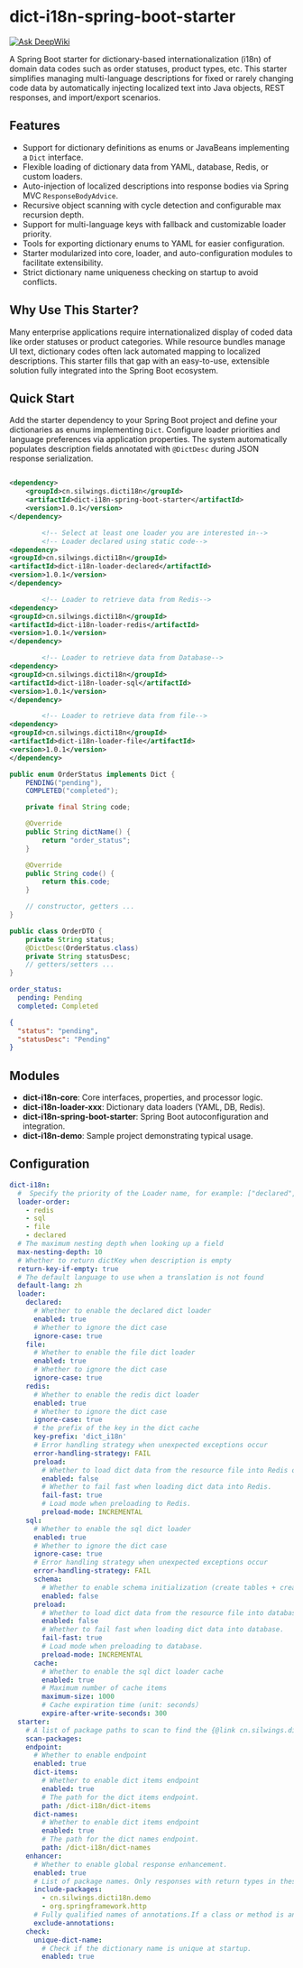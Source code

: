# dict-i18n-spring-boot-starter

[![Ask DeepWiki](https://deepwiki.com/badge.svg)](https://deepwiki.com/Silwings-git/dict-i18n)

A Spring Boot starter for dictionary-based internationalization (i18n) of domain data codes such as order statuses,
product types, etc. This starter simplifies managing multi-language descriptions for fixed or rarely changing code data
by automatically injecting localized text into Java objects, REST responses, and import/export scenarios.

## Features

* Support for dictionary definitions as enums or JavaBeans implementing a `Dict` interface.
* Flexible loading of dictionary data from YAML, database, Redis, or custom loaders.
* Auto-injection of localized descriptions into response bodies via Spring MVC `ResponseBodyAdvice`.
* Recursive object scanning with cycle detection and configurable max recursion depth.
* Support for multi-language keys with fallback and customizable loader priority.
* Tools for exporting dictionary enums to YAML for easier configuration.
* Starter modularized into core, loader, and auto-configuration modules to facilitate extensibility.
* Strict dictionary name uniqueness checking on startup to avoid conflicts.

## Why Use This Starter?

Many enterprise applications require internationalized display of coded data like order statuses or product categories.
While resource bundles manage UI text, dictionary codes often lack automated mapping to localized descriptions. This
starter fills that gap with an easy-to-use, extensible solution fully integrated into the Spring Boot ecosystem.

## Quick Start

Add the starter dependency to your Spring Boot project and define your dictionaries as enums implementing `Dict`.
Configure loader priorities and language preferences via application properties. The system automatically populates
description fields annotated with `@DictDesc` during JSON response serialization.

```xml

<dependency>
    <groupId>cn.silwings.dicti18n</groupId>
    <artifactId>dict-i18n-spring-boot-starter</artifactId>
    <version>1.0.1</version>
</dependency>

        <!-- Select at least one loader you are interested in-->
        <!-- Loader declared using static code-->
<dependency>
<groupId>cn.silwings.dicti18n</groupId>
<artifactId>dict-i18n-loader-declared</artifactId>
<version>1.0.1</version>
</dependency>

        <!-- Loader to retrieve data from Redis-->
<dependency>
<groupId>cn.silwings.dicti18n</groupId>
<artifactId>dict-i18n-loader-redis</artifactId>
<version>1.0.1</version>
</dependency>

        <!-- Loader to retrieve data from Database-->
<dependency>
<groupId>cn.silwings.dicti18n</groupId>
<artifactId>dict-i18n-loader-sql</artifactId>
<version>1.0.1</version>
</dependency>

        <!-- Loader to retrieve data from file-->
<dependency>
<groupId>cn.silwings.dicti18n</groupId>
<artifactId>dict-i18n-loader-file</artifactId>
<version>1.0.1</version>
</dependency>

```

```java
public enum OrderStatus implements Dict {
    PENDING("pending"),
    COMPLETED("completed");

    private final String code;

    @Override
    public String dictName() {
        return "order_status";
    }

    @Override
    public String code() {
        return this.code;
    }

    // constructor, getters ...
}
```

```java
public class OrderDTO {
    private String status;
    @DictDesc(OrderStatus.class)
    private String statusDesc;
    // getters/setters ...
}
```

```yaml
order_status:
  pending: Pending
  completed: Completed
```

```json
{
  "status": "pending",
  "statusDesc": "Pending"
}
```

## Modules

* **dict-i18n-core**: Core interfaces, properties, and processor logic.
* **dict-i18n-loader-xxx**: Dictionary data loaders (YAML, DB, Redis).
* **dict-i18n-spring-boot-starter**: Spring Boot autoconfiguration and integration.
* **dict-i18n-demo**: Sample project demonstrating typical usage.

## Configuration

```yaml
dict-i18n:
  #  Specify the priority of the Loader name, for example: ["declared", "file", "redis", "sql"]
  loader-order:
    - redis
    - sql
    - file
    - declared
  # The maximum nesting depth when looking up a field
  max-nesting-depth: 10
  # Whether to return dictKey when description is empty
  return-key-if-empty: true
  # The default language to use when a translation is not found
  default-lang: zh
  loader:
    declared:
      # Whether to enable the declared dict loader
      enabled: true
      # Whether to ignore the dict case
      ignore-case: true
    file:
      # Whether to enable the file dict loader
      enabled: true
      # Whether to ignore the dict case
      ignore-case: true
    redis:
      # Whether to enable the redis dict loader
      enabled: true
      # Whether to ignore the dict case
      ignore-case: true
      # the prefix of the key in the dict cache
      key-prefix: 'dict_i18n'
      # Error handling strategy when unexpected exceptions occur
      error-handling-strategy: FAIL
      preload:
        # Whether to load dict data from the resource file into Redis on startup.
        enabled: false
        # Whether to fail fast when loading dict data into Redis.
        fail-fast: true
        # Load mode when preloading to Redis.
        preload-mode: INCREMENTAL
    sql:
      # Whether to enable the sql dict loader
      enabled: true
      # Whether to ignore the dict case
      ignore-case: true
      # Error handling strategy when unexpected exceptions occur
      error-handling-strategy: FAIL
      schema:
        # Whether to enable schema initialization (create tables + create indexes)
        enabled: false
      preload:
        # Whether to load dict data from the resource file into database on startup.
        enabled: false
        # Whether to fail fast when loading dict data into database.
        fail-fast: true
        # Load mode when preloading to database.
        preload-mode: INCREMENTAL
      cache:
        # Whether to enable the sql dict loader cache
        enabled: true
        # Maximum number of cache items
        maximum-size: 1000
        # Cache expiration time (unit: seconds）
        expire-after-write-seconds: 300
  starter:
    # A list of package paths to scan to find the {@link cn.silwings.dicti18n.dict.Dict} implementation class.
    scan-packages:
    endpoint:
      # Whether to enable endpoint
      enabled: true
      dict-items:
        # Whether to enable dict items endpoint
        enabled: true
        # The path for the dict items endpoint.
        path: /dict-i18n/dict-items
      dict-names:
        # Whether to enable dict items endpoint
        enabled: true
        # The path for the dict names endpoint.
        path: /dict-i18n/dict-names
    enhancer:
      # Whether to enable global response enhancement.
      enabled: true
      # List of package names. Only responses with return types in these packages will be enhanced.If not specified, defaults to the Spring component scanning base packages.
      include-packages:
        - cn.silwings.dicti18n.demo
        - org.springframework.http
      # Fully qualified names of annotations.If a class or method is annotated with any of these, it will be excluded from enhancement.
      exclude-annotations:
    check:
      unique-dict-name:
        # Check if the dictionary name is unique at startup.
        enabled: true
```
